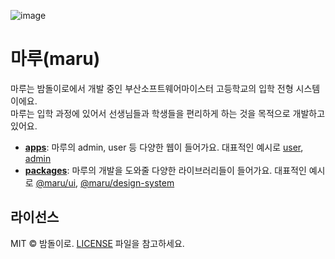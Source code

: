 ![image](https://github.com/Bamdoliro/marururu/assets/102123549/07bb8be6-a90d-48c2-a282-ba05dec78ec3)

# 마루(maru)

마루는 밤돌이로에서 개발 중인 부산소프트웨어마이스터 고등학교의 입학 전형 시스템이에요. <br>
마루는 입학 과정에 있어서 선생님들과 학생들을 편리하게 하는 것을 목적으로 개발하고 있어요.

- [**apps**](https://github.com/Bamdoliro/maruruuu/tree/main/apps): 마루의 admin, user 등 다양한 웹이 들어가요. 대표적인 예시로 [user](https://github.com/Bamdoliro/marururu/tree/main/apps/user), [admin](https://github.com/Bamdoliro/maruruuu/tree/main/apps/admin)
- [**packages**](https://github.com/Bamdoliro/maruruuu/tree/main/packages): 마루의 개발을 도와줄 다양한 라이브러리들이 들어가요. 대표적인 예시로 [@maru/ui](https://github.com/Bamdoliro/marururu/tree/main/packages/ui), [@maru/design-system](https://github.com/Bamdoliro/maruruuu/tree/main/packages/design-system)

## 라이선스

MIT © 밤돌이로. [LICENSE](./LICENSE) 파일을 참고하세요.

